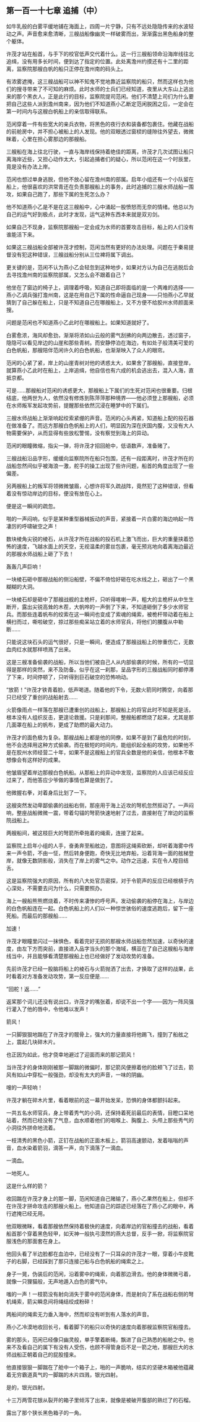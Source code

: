 ## 第一百一十七章 **追捕（中）**

如牛乳般的白雾平缓地铺在海面上，四周一片宁静，只有不远处隐隐传来的水波轻动之声。声音愈来愈清晰，三艘战船像幽灵一样破雾而出，渐渐露出黑色船身的整个躯体。

许茂才站在船首，与手下的校官低声交代着什么。这一行三艘船领命沿海岸线往北追缉，没有用多长时间，便到达了指定的位置。此处离澹州约摸还有十二里的距离，监察院那艘白帆的船只正停在澹州南的码头上。

有浓雾遮掩，这三艘战船可以神不知鬼不觉地靠近监察院的船只，然而这样也为他们的搜寻带来了不可知的麻烦。此时水师的士兵们已经知道，夜里从大东山上逃出来的那个黑衣人，正是此行的目标，监察院提司范闲。他们不清楚上司们为什么要把自己这些人派到澹州南来，因为他们不知道燕小乙断定范闲脱困之后，一定会在第一时间内与这艘白帆船上的亲信取得联系。

范闲穿着一件有些宽大的亲兵衣物，将黑色的夜行衣和装备都包裹住。他藏在战船的前舱房中，并不担心被船上的人发现。他的双眼透过窗棂的缝隙往外望去，微微眯着，心里在担心雾那边的那艘船。

三艘船在海上往北行驶，一直与海岸线保持着绝佳的距离，许茂才几次试图让船只离海岸近些，又担心动作太大，引起追捕者们的疑心，所以范闲在这一个时辰里，竟是没有办法上岸。

范闲也想过单身逃脱，但他不放心留在澹州南的部属。启年小组还有一个小队留在船上，他很喜欢的洪常青还在负责那艘船上的事务，此时追捕的三艘水师战船一围攻，如果自己跑了，那些下属的生死怎么办？

他不知道燕小乙是不是在这三艘船中，心中涌起一股愤怒而无奈的情绪。他总以为自己的运气好到极点，此时才发现，运气这种东西本来就是双刃剑。

如果自己不现身，监察院那艘船一定会成为水师的首要攻击目标，船上的人们没有谁能活下来。

如果这三艘战船全部被许茂才控制，范闲当然有更好的办法处理。问题在于秦易提督没有犯这种错误，三艘战船分别从三位裨将属下调出。

更关键的是，范闲不认为燕小乙会轻忽到这种地步，如果对方认为自己在逃脱后会去寻找澹州南的监察院部属，又怎么会不跟着自己？

他坐在了窗边的椅子上，调理着呼吸，知道自己即将面临的是一个两难的选择——燕小乙调兵强打澹州南，这是在用自己下属的性命逼自己现身——只怕燕小乙早就猜到了自己躲在船上，只是不知道自己在哪艘船上，又不方便不给胶州水师颜面来搜。

问题是范闲也不知道燕小乙此时在哪艘船上。如果知道就好了。

白雾愈浓，海风却愈劲，渐渐将浓如山云般的雾气刮拂的向两边散去，透过窗子，隐隐可以看见岸边的山崖和那些青树。而安静停泊在海边，有如处子般清美可爱的白色帆船，那艘陪伴范闲许久的白色帆船，也渐渐映入了众人的眼帘。

范闲的心紧了紧，岸上的山崖青树对他的诱惑太大，如果舍了那艘船，直接登岸，就算燕小乙此时在船上，上岸追缉，他自信也有六成的机会逃出去，混入人海，直抵京都。

可是……那艘船对范闲的诱惑更大，那艘船上下属们的生死对范闲也很重要。归根结底，他两世为人，依然没有修炼到陈萍萍那种境界——他必须登上那艘船，必须在水师叛军发起攻势前，提醒那些依然沉浸在睡梦中的下属们。

三艘水师战船上渐渐响起绞索紧绷的声音。范闲的心头再紧，知道船上配的投石器在做准备了。而远方那艘白色帆船上的人们，明显因为深在庆国内腹，又没有大人物需要保护，从而显得有些放松警惕，没有察觉到海上的异动。

范闲的眼瞳微缩，指尖一弹，将许茂才招回舱中，低语数声，准备赌了。

三艘战船沿品字形，缓缓向监察院所在船只包围，还有一段距离时，许茂才所在的战船忽然间似乎被海浪一激，舵手的操工出现了些许问题，船首的角度出现了一些偏差。

另两艘船上的叛军将领微微皱眉，心想许将军久疏战阵，竟然犯了这种错误，但看着没有惊动岸边的目标，便没有放在心上。

便是这一瞬间的疏忽。

啪的一声闷响，似乎是某种重型器械扳动的声音，紧接着一片白雾的海边响起一阵凄厉的呼啸破空之声！

数块棱角尖锐的棱石，从许茂才所在战船的投石机上激飞而出，巨大的重量挟着恐怖的速度，飞越水面上的天空，无视温柔的雾丝包裹，毫无预兆地向着离海边最近的那艘水师战船上砸了下去！

轰轰几声巨响！

一块棱石砸中那艘战船的侧沿船壁，不偏不倚恰好砸在吃水线之上，砸出了一个黑糊糊的大洞。

一块棱石却是砸中了那艘战舰的主桅杆，只听得喀喇一声，粗大的主桅杆从中生生断开，露出尖锐高耸的木茬，大帆哗的一声倒了下来，不知道砸倒了多少水师官兵。而那些连着帆布的绞索在这一瞬间也变成了索魂的绳索，被桅杆带动着在船上横扫而过，嘶啦破空，掠过那些痴呆站立着的水师官兵，将他们的腰腹从中勒断……

只能说这块石头的运气很好，只是一瞬间，便造成了那艘战船上的惨重伤亡，无数血肉红水就那样喷溅了出来。

这是三艘准备偷袭的战船，所以当他们被自己人从内部偷袭的时候，所有的一切显得是那样的突然，来不及防备。似乎在这一刹那，呈品字形的三艘战船同时都停滞了下来，时间停顿了，只听得到巨石破空的恐怖响动。

“放箭！”许茂才铁青着脸，低声喝道。随着他的下令，无数火箭同时腾空，向着那只已经受了重创的战船射去……

火箭像雨点一样落在那艘已遭重创的战船上，那艘船上的将官此时不知是死是活，根本没有人组织反击，更遑论救援。只是刹那间，整艘船都燃烧了起来，尤其是那几面罩在船上的帆布，更成了助燃的最大动力。

许茂才的面色极为复杂。那艘战船上都是他的同僚，如果不是到了最危险的时刻，他不会选择用这种方式偷袭。而在极短的时间内，能组织起全船的攻势，如果他不是在胶州水师经营二十年，如果不是这艘船上的官兵全数是他的亲信，他根本不敢想像会有这样好的成果。

他皱眉望着岸边那艘白色帆船。从那船上的异动中发现，监察院的人应该已经反应过来了，而他答应少爷做的事情也算是做到了。

他微握右拳，对着身后比划了一下。

这艘突然发动卑鄙偷袭的战船右侧，那座用于海上近攻的弩机忽然抠动了。一声闷响，整座战船微微一震，带着勾锚的弩箭快速地射了过去，直接射在了岸边的监察院战船上。

两艘船间，被这枝巨大的弩箭所牵拖着的绳索，连接了起来。

监察院上启年小组的人手，奋勇奔至船舷边，意图将这绳索砍断，却听着海雾中传来一声令箭，不由一怔，然后转身便跑，奇快无比地弃船，沿着背海一面的舷梯登岸，就像无数阴影般，消失在了岸上的雾气之中。动作之迅速，实在令人瞠目结舌。

这是监察院强大的原因，所有的八大处官员密探，对于令箭声的反应已经根槙于内心深处，不需要去问为什么，只需要照办。

海上一艘船熊熊燃烧着，不时传来凄惨的呼号声。发动偷袭的船停在海上，与岸边的白色帆船连在一起。白色帆船上的人们以一种惊世骇俗的速度逃跑后，留下一座死船。而最后的那艘船……

加速！

许茂才眼瞳里闪过一抹惧色，看着完好无损的那艘水师战船忽然加速，以奇快的速度，由左下方而突前，直接进入品字当头的那个海域，横亘在了自己这艘船与海岸线当中，并且能够看清楚那艘船上也已经做好了发动攻势的准备。

先前许茂才已经一股脑将船上的棱石与火箭抛洒了出去，才换取了这样的战果，此时看着对方准备发动攻势，第一反应便是……

“回舵！返……”

返桨那个词儿还没有说出口，许茂才的嘴张着，却说不出一个字——因为一阵风强行灌入了他的唇中，令他难以发声！

箭风！

一只脚狠狠地踹在了许茂才的髋骨上，强大的力量直接将他踢飞，撞到了船舷之上，震起几块碎木片。

也正因为如此，他才侥幸地避过了迎面而来的那记箭风！

当许茂才的身体刚刚被那一脚踹的微偏时，那记箭风便擦着他的脸颊飞了过去，箭风有如山中穿松一般强劲，却没有太大的声音，一味的阴幽。

嗖的一声轻响！

许茂才躺在碎木片里，看着眼前的这一幕开始发呆，恐惧的身体都颤抖起来。

一共五名水师官兵，身上带着秀气的小洞，还保持着死前最后的表情，目瞪口呆地站着，然而已经没有了气息，血水顺着他们的咽喉上、胸腹上、头颅上那些秀气的小洞往外拼命地流着。

一枝清秀的黑色小箭，正钉在战船的正面木板上，箭羽高速颤动，发着嗡嗡的声音，血水染着箭羽，滴答一声，向下滴落了一滴血。

一滴血。

一地死人。

这是什么样的箭？

收回踹在许茂才身上的那一脚，范闲知道自己赌输了，燕小乙果然在船上，但却不在许茂才拼命攻击的那艘火船上。他知道自己的踪迹已经落在了燕小乙的眼中，再行遮掩已经无用。

他双眼微眯，看着那艘依然保持着极快的速度，向着岸边的官船撞去的战船，看着船首那个穿着黑色轻甲，如天神一般执弓漠然的燕大总督，反手一掀，将监察院官服浅色的那面套在身上。

他回头看了半边脸都在血泊中，已经没有了一只耳朵的许茂才一眼，穿着小牛皮靴子的右脚，已经踩到了那只连接己船与白色帆船的绳索之上。

身子一晃，伪装后的范闲，沿着雾中的绳索，向着那边滑去。他的身体微微弓着，就像一只狸猫般，无声地遁入白色的雾气中。

嗤的一声！一枝箭没有射向消失于雾中的范闲身体，而是射向了系在战船右侧的弩机绳索，箭尖瞬息间将绳结绞成粉碎！

两船间的绳索无力垂入海中，然而却没有听到有人落水的声音。

燕小乙冷漠地收回长弓，看着脚下的船只以奇快的速度向着那艘监察院官船撞去。

雾的那头，范闲已经像只幽灵般，单手擎着断绳，飘进了自己熟悉的船舱之中。他来不及看自己的属下有没有人受伤，也顾不得管身后不足一箭之地，那艘巨大的水师战船正朝着自己的屁股撞来。

他直接狠狠一脚踹在了舱中一个箱子上，啪的一声脆响，结实的坚硬木箱被他蕴藏着无穷霸道真气的一脚踹的木片四溅，银光四射。

是的，银光四射。

十三万两雪花银从裂开的箱子里倾泻了出来，就像是被破开腹部的熟烂了的石榴。

露出了那个狭长黑色箱子的一角。

